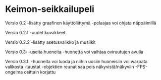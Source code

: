# Keimon-seikkailupeli

Versio 0.2
-lisätty graafinen käyttöliittymä
-pelaajaa voi ohjata näppäimillä

Versio 0.2.1
-uudet kuvakkeet

Versio 0.2.2
-lisätty asetusvalikko ja musiikit

Versio 0.3:
-useita huoneita
-huonetta voi vaihtaa oviruutujen avulla

Versio 0.3.1:
-huoneita voi luoda ja niihin uusiin huoneisiin voi warpata valikosta
-taustat
-objektien reunat saa pois näkyvistä/näkyviin
-FPS-ongelma osittain korjattu
